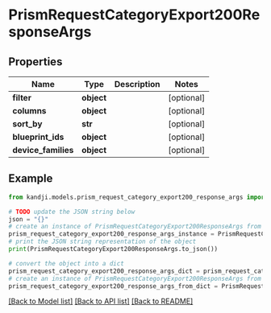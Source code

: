 # PrismRequestCategoryExport200ResponseArgs


## Properties

Name | Type | Description | Notes
------------ | ------------- | ------------- | -------------
**filter** | **object** |  | [optional] 
**columns** | **object** |  | [optional] 
**sort_by** | **str** |  | [optional] 
**blueprint_ids** | **object** |  | [optional] 
**device_families** | **object** |  | [optional] 

## Example

```python
from kandji.models.prism_request_category_export200_response_args import PrismRequestCategoryExport200ResponseArgs

# TODO update the JSON string below
json = "{}"
# create an instance of PrismRequestCategoryExport200ResponseArgs from a JSON string
prism_request_category_export200_response_args_instance = PrismRequestCategoryExport200ResponseArgs.from_json(json)
# print the JSON string representation of the object
print(PrismRequestCategoryExport200ResponseArgs.to_json())

# convert the object into a dict
prism_request_category_export200_response_args_dict = prism_request_category_export200_response_args_instance.to_dict()
# create an instance of PrismRequestCategoryExport200ResponseArgs from a dict
prism_request_category_export200_response_args_from_dict = PrismRequestCategoryExport200ResponseArgs.from_dict(prism_request_category_export200_response_args_dict)
```
[[Back to Model list]](../README.md#documentation-for-models) [[Back to API list]](../README.md#documentation-for-api-endpoints) [[Back to README]](../README.md)


